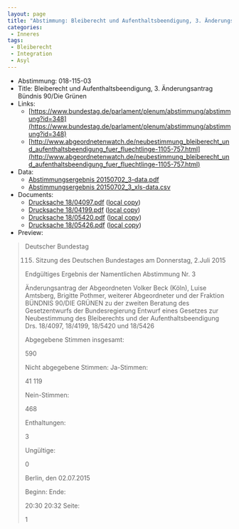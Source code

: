 ```yaml
---
layout: page
title: "Abstimmung: Bleiberecht und Aufenthaltsbeendigung, 3. Änderungsantrag Bündnis 90/Die Grünen"
categories:
 - Inneres
tags:
 - Bleiberecht
 - Integration
 - Asyl
---
```


* Abstimmung: 018-115-03
* Title: Bleiberecht und Aufenthaltsbeendigung, 3. Änderungsantrag Bündnis 90/Die Grünen
* Links: 
    * [https://www.bundestag.de/parlament/plenum/abstimmung/abstimmung?id=348](https://www.bundestag.de/parlament/plenum/abstimmung/abstimmung?id=348)
    * [http://www.abgeordnetenwatch.de/neubestimmung_bleiberecht_und_aufenthaltsbeendigung_fuer_fluechtlinge-1105-757.html](http://www.abgeordnetenwatch.de/neubestimmung_bleiberecht_und_aufenthaltsbeendigung_fuer_fluechtlinge-1105-757.html)
* Data: 
    * [Abstimmungsergebnis 20150702_3-data.pdf](/res/abstimmungsliste/20150702_3-data.pdf)
    * [Abstimmungsergebnis 20150702_3_xls-data.csv](/res/abstimmungsliste/analyses/20150702_3_xls-data.csv)
* Documents: 
    * [Drucksache 18/04097.pdf](http://dip21.bundestag.de/dip21/btd/18/040/1804097.pdf) ([local copy](/res/abstimmungsdaten/018-115-03/1804097.pdf))
    * [Drucksache 18/04199.pdf](http://dip21.bundestag.de/dip21/btd/18/041/1804199.pdf) ([local copy](/res/abstimmungsdaten/018-115-03/1804199.pdf))
    * [Drucksache 18/05420.pdf](http://dip21.bundestag.de/dip21/btd/18/054/1805420.pdf) ([local copy](/res/abstimmungsdaten/018-115-03/1805420.pdf))
    * [Drucksache 18/05426.pdf](http://dip21.bundestag.de/dip21/btd/18/054/1805426.pdf) ([local copy](/res/abstimmungsdaten/018-115-03/1805426.pdf))
* Preview: 
> Deutscher Bundestag
> 
> 115. Sitzung des Deutschen Bundestages
> am Donnerstag, 2.Juli 2015
> 
> Endgültiges Ergebnis der Namentlichen Abstimmung Nr. 3
> 
> Änderungsantrag der Abgeordneten Volker Beck (Köln), Luise Amtsberg, Brigitte Pothmer,
> weiterer Abgeordneter und der Fraktion BÜNDNIS 90/DIE GRÜNEN
> zu der zweiten Beratung des Gesetzentwurfs der Bundesregierung
> Entwurf eines Gesetzes zur Neubestimmung des Bleiberechts und der
> Aufenthaltsbeendigung
> Drs. 18/4097, 18/4199, 18/5420 und 18/5426
> 
> Abgegebene Stimmen insgesamt:
> 
> 590
> 
> Nicht abgegebene Stimmen:
> Ja-Stimmen:
> 
> 41
> 119
> 
> Nein-Stimmen:
> 
> 468
> 
> Enthaltungen:
> 
> 3
> 
> Ungültige:
> 
> 0
> 
> Berlin, den 02.07.2015
> 
> Beginn:
> Ende:
> 
> 20:30
> 20:32
> Seite:
> 
> 1
> 
> 
